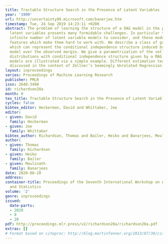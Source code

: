 ```yaml
---
title: Tractable Structure Search in the Presence of Latent Variables
year: '1999'
url: http://uncertainty99.microsoft.com/banerjee.htm
timestamp: Tue, 24 Sep 2019 14:23:11 +0200
abstract: The problem of learning the structure of a DAG model in the presence of
  latent variables presents many formidable challenges. In particular there are an
  infinite number of latent variable models to consider, and these models possess
  features which make them hard to work with. We describe a class of graphical models
  which can represent the conditional independence structure induced by a latent variable
  model over the observed margin. We give a parametrization of the set of Gaussian
  distributions with conditional independence structure given by a MAG model. The
  models are illustrated via a simple example. Different estimation techniques are
  discussed in the context of Zellner’s Seemingly Unrelated Regression (SUR) models.
layout: inproceedings
series: Proceedings of Machine Learning Research
publisher: PMLR
issn: 2640-3498
id: richardson20a
month: 0
tex_title: Tractable Structure Search in the Presence of Latent Variables
cycles: false
bibtex_editor: Heckerman, David and Whittaker, Joe
editor:
- given: David
  family: Heckerman
- given: Joe
  family: Whittaker
bibtex_author: Richardson, Thomas and Bailer, Heiko and Banarjees, Moulinath
author:
- given: Thomas
  family: Richardson
- given: Heiko
  family: Bailer
- given: Moulinath
  family: Banarjees
date: 2020-08-20
address:
container-title: Proceedings of the Seventh International Workshop on Artificial Intelligence
  and Statistics
volume: '2'
genre: inproceedings
issued:
  date-parts:
  - 2020
  - 8
  - 20
pdf: http://proceedings.mlr.press/v2/richardson20a/richardson20a.pdf
extras: []
# Format based on citeproc: http://blog.martinfenner.org/2013/07/30/citeproc-yaml-for-bibliographies/
---
```

